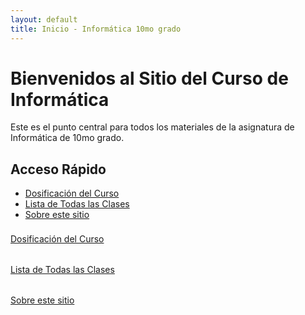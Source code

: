 ```yaml
---
layout: default
title: Inicio - Informática 10mo grado
---
```


# Bienvenidos al Sitio del Curso de Informática

Este es el punto central para todos los materiales de la asignatura de Informática de 10mo grado.

## Acceso Rápido

* [Dosificación del Curso](/dosificacion.html)
* [Lista de Todas las Clases](/clases.html)
* [Sobre este sitio](/about.html)



<div class="quick-access-list">
  <div class="list-item"><a href="/dosificacion.html">Dosificación del Curso</a></div>
  <div class="list-item"><a href="/clases.html">Lista de Todas las Clases</a></div>
  <div class="list-item"><a href="/about.html">Sobre este sitio</a></div>
</div>

<style>
.quick-access-list .list-item {
  margin-bottom: 1rem;
  padding: 0.5rem 0;
}
</style>
